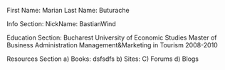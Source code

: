 First Name: Marian
Last Name: Buturache

Info Section: 
NickName: BastianWind

Education Section:
Bucharest University of Economic Studies
Master of Business Administration
Management&Marketing in Tourism
2008-2010

Resources Section
a) Books: dsfsdfs
b) Sites: 
C) Forums
d) Blogs
